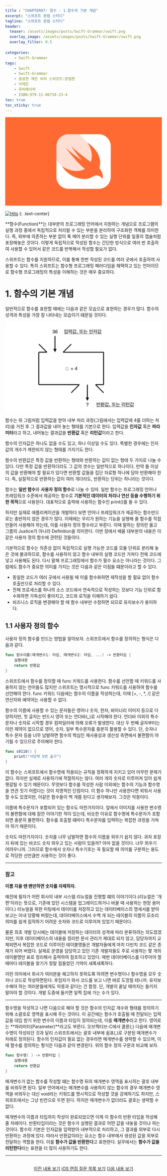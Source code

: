 ```yaml
---
title : "CHAPTER07: 함수 - 1.함수의 기본 개념"
excerpt: "스위프트 문법 스터디"
tagline: "스위프트 문법 스터디"
header:
  teaser: /assets/images/posts/Swift-Grammar/swift.png
  overlay_image: /assets/images/posts/Swift-Grammar/swift.png
  overlay_filter: 0.5

categories:
    - Swift-Grammar
tags:
    - Swift
    - Swift-Grammar
    - 꼼곰한 재은 씨의 스위프트:문법편
    - 이재은
    - 루비페이퍼
    - ISBN:979-11-86710-23-4
toc: true
toc_sticky: true
---
```


![Swift](/assets/images/posts/Swift-Grammar/swift.png)

[![Hits](https://hits.seeyoufarm.com/api/count/incr/badge.svg?url=https%3A%2F%2Fsanghyuk.dev%2Fswift-grammar%2F7-1%2F&count_bg=%23FA7343&title_bg=%23555555&icon=swift.svg&icon_color=%23E7E7E7&title=Views&edge_flat=false)](https://hits.seeyoufarm.com)
{: .text-center}

**함수(Function)**는 대부분의 프로그래밍 언어에서 지원하는 개념으로 프로그램의 실행 과정 중에서 독립적으로 처리될 수 있는 부분을 분리하여 구조화한 객체를 의미한다. 즉, 외부에 의존하는 부분 없이 툭 떼어 분리할 수 있는 실행 단위를 일종의 캡슐처럼 포장해놓은 것이다. 이렇게 독립적으로 작성된 함수는 간단한 방식으로 여러 번 호출하여 사용할 수 있어서 같은 코드를 반복해서 작성할 필요가 없다.

스위프트는 함수를 지원하므로, 이를 통해 한번 작성된 코드를 여러 곳에서 호출하여 사용할 수 있다. 특히 스위프트는 함수형 프로그래밍 패러다임을 채택하고 있는 언어이므로 함수형 프로그래밍의 특성을 이해하는 것은 매우 중요하다. 

# 1. 함수의 기본 개념

일반적으로 함수를 표현할 때에는 다음과 같은 모습으로 표현하는 경우가 많다. 함수의 성격과 특성을 가장 잘 나타내는 모습이기 떄문일 것이다.

[![함수의 모식도](/assets/images/posts/Swift-Grammar/2021-02-21-7-1/1.png)](/assets/images/posts/Swift-Grammar/2021-02-21-7-1/1.png)

함수는 위 그림처럼 입력값을 받아 내부 처리 과정(그림에서는 입력값에 4를 더하는 처리)을 거친 후 그 결과값을 내어 놓는 형태를 기본으로 한다. 입력값을 **인자값** 혹은 **파라미터**라고 하고, 내어놓는 결과값을 **반환값** 혹은 **리턴값**이라고 한다.

함수의 인자값은 하나도 없을 수도 있고, 하나 이상일 수도 있다. 특별한 경우에는 인자값의 개수가 제한되지 않는 형태를 가지기도 한다.

함수의 반환값은 특정 값을 반환하는 형태와 반환하는 값이 없는 형태 두 가지로 나눌 수 있다. 다만 특정 값을 반환하더라도 그 값의 갯수는 일반적으로 하나이다. 만약 둘 이상의 값을 반환해야 할 필요가 있다면 반환할 값들을 집단 자료형 하나에 담아 반환해야 한다. 즉, 실질적으로 반환하는 값이 여러 개더라도, 반환하는 단위는 하나라는 것이다.

함수는 **일반 함수**와 **사용자 정의 함수**로 나눌 수 있따. 일반 함수는 프로그래밍 언어나 프레임워크 수준에서 제공하는 함수로 **기본적인 데이터의 처리나 연산 등을 수행하기 위한 목적**으로 사용된다. 대표적으로 출력에 사용하는 함수인 print()를 들 수 있다.

하지만 실제로 애플리케이션을 개발하다 보면 언어나 프레임워크가 제공하는 함수만으로는 충반하지 않은 경우가 많다. 이때에는 우리가 원하는 기능을 실행해 줄 함수를 직접 만들어 사용해야 하는데, 이를 사용자 정의 함수라고 부른다. 이때 말하는 정의란 옳고 그름의 Justice가 아니라 Definition을 의미한다. 이번 장에서 배울 대부분의 내용은 이같은 사용자 정의 함수에 관련된 것들이다.

기본적으로 함수는 의존성 없이 독립적으로 실행 가능한 코드를 모듈 단위로 분리해 놓은 것에 불과하므로, 함수를 사용하지 않고 함수 내부의 실행 코드만 가져다 전체 코드에 넣고 사용해도 된다. 다시 말해 프로그래밍에서 함수가 필수 요소는 아니라는 것이다. 그럼에도 함수가 중요한 의미를 가지는 것은 다음과 같은 이점들 떄문이라고 할 수 있다.

- 동일한 코드가 여러 곳에서 사용될 때 이를 함수화하면 재작성을 할 필요 없이 함수 호출만으로 처리할 수 있다.
- 전체 프로세스를 하나의 소스 코드에서 연속적으로 작성하는 것보다 기능 단위로 함수화하면 가독성이 좋아지고, 코드와 로직을 이해하기 쉽다.
- 비즈니스 로직을 변경해야 할 때 함수 내부만 수정하면 되므로 유지보수가 용이하다.

## 1.1 사용자 정의 함수

사용자 정의 함수를 만드는 방법을 알아보자. 스위프트에서 함수를 정의하는 형식은 다음과 같다.

```swift
func 함수이름(매개변수1: 타입, 매개변수2: 타입, ...) -> 반환타입 {
    실행내용
    return 반환값
}
```

스위프트에서 함수를 정의할 때 func 키워드를 사용한다. 함수를 선언할 때 키워드를 사용하지 않는 언어들도 많지만 스위프트는 명시적으로 func 키워드를 사용하여 함수를 선언해야 한다. func 키워드 다음에는 함수의 이름을 작성하는데, 이때 [+, -, *, /] 같은 연산자와 예약어는 사용할 수 없다.

함수의 이름에 사용할 수 있는 문자들은 영어나 숫자, 한자, 바이너리 이미지 등으로 다양하지만, 첫 글자는 반드시 영어 또는 언더바(_)로 시작해야 한다. 언더바 이외의 특수문자나 숫자로 시작할 경우 컴파일러에 의해 오류가 발생한다. 대신 두 번째 글자부터는 이런 제약이 없으므로 영어, 숫자, 일부 특수문자를 충분히 활용할 수 있다. 단, 숫자나 특수 문자 등을 너무 남발하면 함수의 핵심인 재사용성과 생산성 측면에서 불편함이 야기될 수 있으므로 주의해야 한다.

```swift
func s0110() {
    print("사당역 5번 출구")
}
```

이 함수는 스위프트에서 함수명에 적용되는 규칙을 정확하게 지키고 있어 아무런 문제가 없다. 하지만 실제로 사용하기에 적절하지는 않다. 여러 개의 숫자로 이루어져 있어 쉽게 헷갈릴 수 있기 때문이다. 무엇보다 함수를 작성한 사람 이외에는 함수의 기능과 함수명을 연관 짓기 어렵다는 것이 치명적인 단점이다. 이 함수 하나만 사용한다면 외워서 사용할 수도 있겠지만, 이같은 함수들이 백 개쯤 된다고 생각해보자. 그것은 악몽이다.

이름에 특수문자가 포함되어 있는 함수도 마찬가지이다. 앞에서 이미지를 사용한 변수명의 불편함에 대해 잠깐 이야기한 적이 있는데, 비슷한 이유로 함수명에 특수문자가 포함되면 충분히 불편하다. 함수를 호출할 떄마다 특수문자를 입력하는 복잡한 과정을 거쳐야 하기 때문이다.

숫자도 마찬가지이다. 숫자를 너무 남발하면 함수의 이름을 외우기 쉽지 않다. 과자 포장지 뒤에 있는 바코드 숫자 외우고 있는 사람이 있을까? 아마 없을 것이다. 너무 외우기 어려우니까. 그러므로 함수에서 숫자나 특수기호는 꼭 필요할 때 의미를 구분하는 용도로 적당한 선만큼만 사용하는 것이 좋다.

---

### 참고

**이름 지을 땐 왠만하면 숫자를 자제하자.**

예전에 필자가 어떤 회사의 내부 시스템 리뉴얼을 진행할 떄의 이야기이다.(리뉴얼은 '개편'이라는 뜻으로, 기존에 있던 시스템을 업그레이드하거나 바꿀 때 사용하는 현장 용어이다.) 리뉴얼을 위한 미팅에서 데이터를 저장하고 있는 데이터베이스의 명세서를 받아보고는 이내 당황해 버렸는데, 데이터베이스에서 수백 개 되는 테이블의 이름이 모조리 의미를 쉽게 짐작하기 어려운 숫자와 코드로 이루어져 있었기 때문이다.

물론 최초 개발 당시에는 테이블에 저장하는 데이터의 성격에 따라 분류하려는 의도였겠지만, 이후 데이터베이스의 내용을 정리한 문서 관리가 제대로 되지 않고, 담당자까지 교체되면서 복잡한 코드로 이루어진 테이블명들은 개발자들에게 마치 다빈치 코드 같은 존재가 되어 버렸다. 실제로 운영을 담당하고 있던 기존 개발자들도 주로 사용하는 몇 개의 테이블명만 표로 정리해서 출력하여 참조하고 있었다. 매번 데이터베이스를 다루어야 할 때마다 테이블을 찾기가 정말 힘들었던 기억이 새록새록하다.

이런 의미에서 회사가 여러분을 해고하지 못하도록 하려면 변수명이나 함수명을 모두 숫자나 코드로 작성하면된다. 후임자가 와서 코드를 보고 나면 바로 도망칠 테니까. 유지보수해야 하는 여러분들에게도 악몽과 같다는 건 함정. 단, 개발이 끝날 때까지는 들키지 말아야 할 것이다. 개발 도중에 들키면 일찍 집에 가는 수가 있다.

---

함수명을 작성하고 나면 다음으로 해야 할 것은 함수의 인자값 개수와 형태를 정의하기 위해 소괄호로 영역을 표시해 주는 것이다. 이 공간에는 함수가 호출될 때 전달되는 입력값을 대입 받기 위한 변수의 이름과 타입이 정의되는데, 이를 **매개변수**라고 한다. 영어로는 **파라미터(Parameter)**라고도 부른다. 오브젝티브-C에서 콜론(;) 다음에 매개변수명이 작성되던 것과 달리 스위프트에서는 괄호 내부에 쉼표(,)로 구분된 매개변수가 차례로 정의된다. 함수의 인자값이 필요 없는 경우라면 매개변수를 생략할 수 있으며, 이때 함수를 정의하는 형식은 다음과 같이 변경된다. 위의 함수 정의 구문과 비교해 보자.

```swift
func 함수명( ) -> 반환타입 {
    실행내용
    return 반환값
}
```

매개변수가 없는 함수를 작성할 떄는 함수명 뒤의 매개변수 영역을 표시하는 괄호 내부를 비워두면 된다. 일부 언어에서는 매개변수를 사용하지 않는 함수의 경우 매개변수 영역을 비워두는 대신 void라는 키워드를 명시적으로 작성할 것을 강제하기도 하지만, 스위프트에서는 그냥 빈칸으로 두면 된다. 하지만 매개변수가 없더라도 괄호는 생략할 수 없다.

매개변수의 이름과 타입까지 작성이 완료되었으면 이제 이 함수의 반환 타입을 작성해 줄 차례이다. 반환타입이라는 것은 함수가 실행된 결과로 어떤 값을 내놓을 것이냐 하는 것이다. 함수의 기본은 인자값을 입력받아 내부적으로 처리하고, 그 결과를 외부로 다시 반환하는 과정에 있다. 따라서 반환값이라는 요소는 함수 내부에서 생성된 값을 외부로 전달하는 역할을 한다. 이를 **함수가 값을 반환한다**고 표현한다. 실무에서는 **함수가 값을 리턴한다**라는 표현을 더 많이 사용하기도 한다.


---

<br/>
<center>
<a href="https://sanghyuk.dev/swift-grammar/6-2/" class="btn btn--info">이전 내용 보기</a>
<a href="https://sanghyuk.dev/ios/2/" class="btn btn--success">iOS 면접 질문 목록 보기</a>
<a href="https://sanghyuk.dev/swift-grammar/7-2/" class="btn btn--info">다음 내용 보기</a>
</center>

